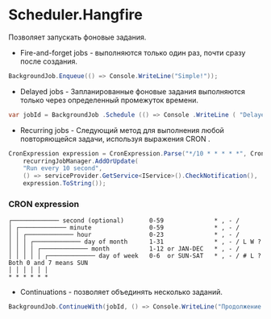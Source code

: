﻿# Scheduler.Hangfire

Позволяет запускать фоновые задания.

  - Fire-and-forget jobs - выполняются только один раз, почти сразу после создания.
```csharp
BackgroundJob.Enqueue(() => Console.WriteLine("Simple!"));
```
  - Delayed jobs - Запланированные фоновые задания выполняются только через определенный промежуток времени.
```csharp
var jobId = BackgroundJob .Schedule (() => Console .WriteLine ( "Delayed!" ), TimeSpan .FromDays (7));
```

  - Recurring jobs - Следующий метод для выполнения любой повторяющейся задачи, используя выражения CRON .
```csharp
CronExpression expression = CronExpression.Parse("*/10 * * * * *", CronFormat.IncludeSeconds);
    recurringJobManager.AddOrUpdate(
    "Run every 10 second", 
    () => serviceProvider.GetService<IService>().CheckNotification(), 
    expression.ToString());
```
### CRON expression

    ┌───────────── second (optional)       0-59              * , - /                      
    │ ┌───────────── minute                0-59              * , - /                      
    │ │ ┌───────────── hour                0-23              * , - /                      
    │ │ │ ┌───────────── day of month      1-31              * , - / L W ?                
    │ │ │ │ ┌───────────── month           1-12 or JAN-DEC   * , - /                      
    │ │ │ │ │ ┌───────────── day of week   0-6  or SUN-SAT   * , - / # L ?                Both 0 and 7 means SUN
    │ │ │ │ │ │
    * * * * * *



  - Continuations - позволяет объединять несколько заданий.
```csharp
BackgroundJob.ContinueWith(jobId, () => Console.WriteLine("Продолжение!"));
```